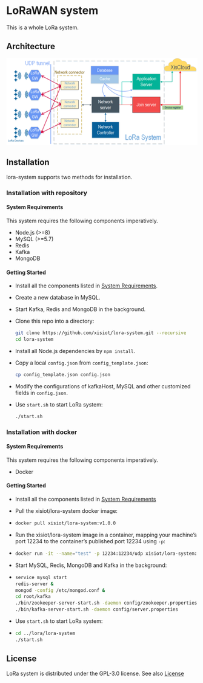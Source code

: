 # LoRaWAN system

This is a whole LoRa system.

## Architecture

![Architecture](https://github.com/xisiot/resources/blob/master/lora-system/images/Architecture.jpg "Architecture")

## Installation

lora-system supports two methods for installation.

### Installation with repository

#### System Requirements

This system requires the following components imperatively.

- Node.js (>=8)
- MySQL (>=5.7)
- Redis
- Kafka
- MongoDB

#### Getting Started

- Install all the components listed in [System Requirements](https://github.com/xisiot/lora-system/tree/master#system-requirements).

- Create a new database in MySQL.

- Start Kafka, Redis and MongoDB in the background.

- Clone this repo into a directory:

  ```sh
  git clone https://github.com/xisiot/lora-system.git --recursive
  cd lora-system
  ```

- Install all Node.js dependencies by `npm install`.

- Copy a local ``config.json`` from ``config_template.json``:

  ```sh
  cp config_template.json config.json
  ```

- Modify the configurations of kafkaHost, MySQL and other customized fields in ``config.json``.

- Use ``start.sh`` to start LoRa system:

  ```sh
  ./start.sh
  ```

### Installation with docker

#### System Requirements

This system requires the following components imperatively.

- Docker

#### Getting Started

- Install all the components listed in [System Requirements](https://github.com/xisiot/lora-system/tree/master#system-requirements-1)

- Pull the xisiot/lora-system docker image:

- ```sh
  docker pull xisiot/lora-system:v1.0.0
  ```

- Run the xisiot/lora-system image in a container, mapping your machine’s port 12234 to the container’s published port 12234 using `-p`:

- ```sh
  docker run -it --name="test" -p 12234:12234/udp xisiot/lora-system:latest /bin/bash
  ```

- Start MySQL, Redis, MongoDB and Kafka in the background:

- ```sh
  service mysql start
  redis-server &
  mongod -config /etc/mongod.conf &
  cd root/kafka
  ./bin/zookeeper-server-start.sh -daemon config/zookeeper.properties
  ./bin/kafka-server-start.sh -daemon config/server.properties
  ```

- Use `start.sh` to start LoRa system:

- ```sh
  cd ../lora/lora-system
  ./start.sh
  ```


## License

LoRa system is distributed under the GPL-3.0 license. See also [License](https://github.com/xisiot/lora-system/blob/master/LICENSE)
